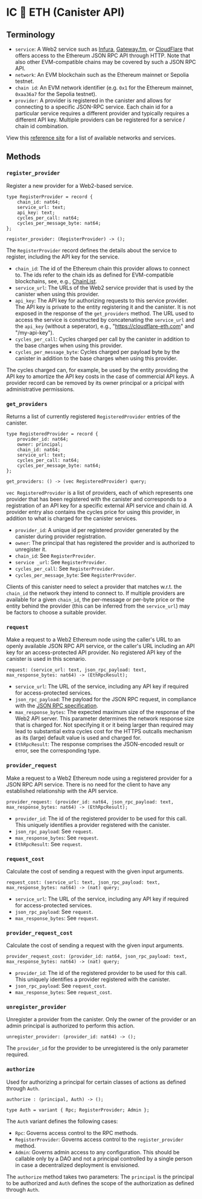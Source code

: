 # IC 🔗 ETH (Canister API)

## Terminology

* `service`: A Web2 service such as [Infura](https://www.infura.io/), [Gateway.fm](https://gateway.fm/), or [CloudFlare](https://www.cloudflare.com/en-gb/web3/) that offers access to the Ethereum JSON RPC API through HTTP. Note that also other EVM-compatible chains may be covered by such a JSON RPC API.
* `network`: An EVM blockchain such as the Ethereum mainnet or Sepolia testnet.
* `chain id`: An EVM network identifier (e.g. `0x1` for the Ethereum mainnet, `0xaa36a7` for the Sepolia testnet). 
* `provider`: A provider is registered in the canister and allows for connecting to a specific JSON-RPC service. Each chain id for a particular service requires a different provider and typically requires a different API key. Multiple providers can be registered for a service / chain id combination.

View this [reference site](https://chainlist.org/) for a list of available networks and services. 

## Methods

### `register_provider`

Register a new provider for a Web2-based service.

```candid
type RegisterProvider = record {
    chain_id: nat64;
    service_url: text;
    api_key: text;
    cycles_per_call: nat64;
    cycles_per_message_byte: nat64;
};

register_provider: (RegisterProvider) -> ();
```

The `RegisterProvider` record defines the details about the service to register, including the API key for the service.
* `chain_id`: The id of the Ethereum chain this provider allows to connect to. The ids refer to the chain ids as defined for EVM-compatible blockchains, see, e.g., [ChainList](https://chainlist.org/?testnets=true).
* `service_url`: The URLs of the Web2 service provider that is used by the canister when using this provider.
* `api_key`: The API key for authorizing requests to this service provider. The API key is private to the entity registering it and the canister. It is not exposed in the response of the `get_providers` method. The URL used to access the service is constructed by concatenating the `service_url` and the `api_key` (without a seperator), e.g., "https://cloudflare-eth.com" and "/my-api-key").
* `cycles_per_call`: Cycles charged per call by the canister in addition to the base charges when using this provider.
* `cycles_per_message_byte`: Cycles charged per payload byte by the canister in addition to the base charges when using this provider.

The cycles charged can, for example, be used by the entity providing the API key to amortize the API key costs in the case of commercial API keys. A provider record can be removed by its owner principal or a pricipal with administrative permissions.

### `get_providers`

Returns a list of currently registered `RegisteredProvider` entries of the canister.

```candid
type RegisteredProvider = record {
    provider_id: nat64;
    owner: principal;
    chain_id: nat64;
    service_url: text;
    cycles_per_call: nat64;
    cycles_per_message_byte: nat64;
};

get_providers: () -> (vec RegisteredProvider) query;
```

`vec RegisteredProvider` is a list of providers, each of which represents one provider that has been registered with the canister and corresponds to a registration of an API key for a specific external API service and chain id. A provider entry also contains the cycles price for using this provider, in addition to what is charged for the canister services.

* `provider_id`: A unique id per registered provider generated by the canister during provider registration.
* `owner`: The principal that has registered the provider and is authorized to unregister it.
* `chain_id`: See `RegisterProvider`.
* `service _url`: See `RegisterProvider`.
* `cycles_per_call`: See `RegisterProvider`.
* `cycles_per_message_byte`: See `RegisterProvider`.

Clients of this canister need to select a provider that matches w.r.t. the `chain_id` the network they intend to connect to. If multiple providers are available for a given `chain_id`, the per-message or per-byte price or the entity behind the provider (this can be inferred from the `service_url`) may be factors to choose a suitable provider.

### `request`

Make a request to a Web2 Ethereum node using the caller's URL to an openly available JSON RPC API service, or the caller's URL including an API key for an access-protected API provider. No registered API key of the canister is used in this scenario.

    request: (service_url: text, json_rpc_payload: text, max_response_bytes: nat64) -> (EthRpcResult);

* `service_url`: The URL of the service, including any API key if required for access-protected services.
* `json_rpc_payload`: The payload for the JSON RPC request, in compliance with the [JSON RPC specification](https://www.jsonrpc.org/specification).
* `max_response_bytes`: The expected maximum size of the response of the Web2 API server. This parameter determines the network response size that is charged for. Not specifying it or it being larger than required may lead to substantial extra cycles cost for the HTTPS outcalls mechanism as its (large) default value is used and charged for.
* `EthRpcResult`: The response comprises the JSON-encoded result or error, see the corresponding type.

### `provider_request`

Make a request to a Web2 Ethereum node using a registered provider for a JSON RPC API service. There is no need for the client to have any established relationship with the API service.

    provider_request: (provider_id: nat64, json_rpc_payload: text, max_response_bytes: nat64) -> (EthRpcResult);

* `provider_id`: The id of the registered provider to be used for this call. This uniquely identifies a provider registered with the canister.
* `json_rpc_payload`: See `request`.
* `max_response_bytes`: See `request`.
* `EthRpcResult`: See `request`.

### `request_cost`

Calculate the cost of sending a request with the given input arguments.

    request_cost: (service_url: text, json_rpc_payload: text, max_response_bytes: nat64) -> (nat) query;

* `service_url`: The URL of the service, including any API key if required for access-protected services.
* `json_rpc_payload`: See `request`.
* `max_response_bytes`: See `request`.

### `provider_request_cost`

Calculate the cost of sending a request with the given input arguments.

    provider_request_cost: (provider_id: nat64, json_rpc_payload: text, max_response_bytes: nat64) -> (nat) query;

* `provider_id`: The id of the registered provider to be used for this call. This uniquely identifies a provider registered with the canister.
* `json_rpc_payload`: See `request_cost`.
* `max_response_bytes`: See `request_cost`.

### `unregister_provider`

Unregister a provider from the canister. Only the owner of the provider or an admin principal is authorized to perform this action.

```candid
unregister_provider: (provider_id: nat64) -> ();
```

The `provider_id` for the provider to be unregistered is the only parameter required.

### `authorize`

Used for authorizing a principal for certain classes of actions as defined through `Auth`.

```candid
authorize : (principal, Auth) -> ();

type Auth = variant { Rpc; RegisterProvider; Admin };
```

The `Auth` variant defines the following cases:
* `Rpc`: Governs access control to the RPC methods.
* `RegisterProvider`: Governs access control to the `register_provider` method.
* `Admin`: Governs admin access to any configuration. This should be callable only by a DAO and not a principal controlled by a single person in case a decentralized deployment is envisioned.

The `authorize` method takes two parameters: The `principal` is the principal to be authorized and `Auth` defines the scope of the authorization as defined through `Auth`.
